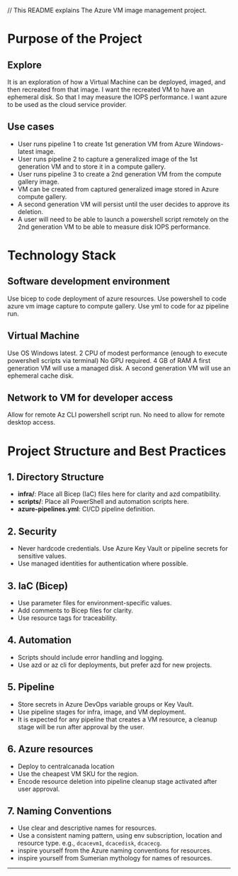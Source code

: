 // This README explains The Azure VM image management project.

# Purpose of the Project
## Explore
It is an exploration of how a Virtual Machine can be deployed, imaged, and then recreated from that image.
I want the recreated VM to have an ephemeral disk. So that I may measure the IOPS performance.
I want azure to be used as the cloud service provider.

## Use cases
- User runs pipeline 1 to create 1st generation VM from Azure Windows-latest image.
- User runs pipeline 2 to capture a generalized image of the 1st generation VM and to store it in a compute gallery.
- User runs pipeline 3 to create a 2nd generation VM from the compute gallery image. 
- VM can be created from captured generalized image stored in Azure compute gallery.
- A second generation VM will persist until the user decides to approve its deletion.
- A user will need to be able to launch a powershell script remotely on the 2nd generation VM to be able to measure disk IOPS performance. 

# Technology Stack
## Software development environment
Use bicep to code deployment of azure resources.
Use powershell to code azure vm image capture to compute gallery.
Use yml to code for az pipeline run.

## Virtual Machine
Use OS Windows latest.
2 CPU of modest performance (enough to execute powershell scripts via terminal)
No GPU required.
4 GB of RAM
A first generation VM will use a managed disk.
A second generation VM will use an ephemeral cache disk.

## Network to VM for developer access
Allow for remote Az CLI powershell script run.
No need to allow for remote desktop access. 

# Project Structure and Best Practices

## 1. Directory Structure
- **infra/**: Place all Bicep (IaC) files here for clarity and azd compatibility.
- **scripts/**: Place all PowerShell and automation scripts here.
- **azure-pipelines.yml**: CI/CD pipeline definition.

## 2. Security
- Never hardcode credentials. Use Azure Key Vault or pipeline secrets for sensitive values.
- Use managed identities for authentication where possible.

## 3. IaC (Bicep)
- Use parameter files for environment-specific values.
- Add comments to Bicep files for clarity.
- Use resource tags for traceability.

## 4. Automation
- Scripts should include error handling and logging.
- Use azd or az cli for deployments, but prefer azd for new projects.

## 5. Pipeline
- Store secrets in Azure DevOps variable groups or Key Vault.
- Use pipeline stages for infra, image, and VM deployment.
- It is expected for any pipeline that creates a VM resource, a cleanup stage will be run after approval by the user. 

## 6. Azure resources
- Deploy to centralcanada location
- Use the cheapest VM SKU for the region.
- Encode resource deletion into pipeline cleanup stage activated after user approval.

## 7. Naming Conventions
- Use clear and descriptive names for resources.
- Use a consistent naming pattern, using env subscription, location and resource type. e.g., 
`dcacevm1`, 
`dcacedisk`, 
`dcacecg`.
- inspire yourself from the Azure naming conventions for resources.
- inspire yourself from Sumerian mythology for names of resources.
---
